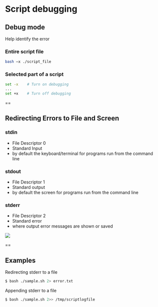 # Script debugging

## Debug mode
Help identify the error 

### Entire script file
```bash
bash –x ./script_file
```

### Selected part of a script
```bash
set -x    # Turn on debugging
...
set +x    # Turn off debugging
```

==

## Redirecting Errors to File and Screen

### stdin
- File Descriptor 0
- Standard Input
- by default the keyboard/terminal for programs run from the command line

### stdout 
- File Descriptor 1
- Standard output
- by default the screen for programs run from the command line 

### stderr 
- File Descriptor 2
- Standard error
- where output error messages are shown or saved

![](https://d37djvu3ytnwxt.cloudfront.net/asset-v1:LinuxFoundationX+LFS101x.2+1T2015+type@asset+block/LFS01_ch15_screen32.jpg)

==

## Examples

Redirecting stderr to a file
```bash
$ bash ./sample.sh 2> error.txt
```

Appending stderr to a file
```bash
$ bash ./sample.sh 2>> /tmp/scriptlogfile
```



